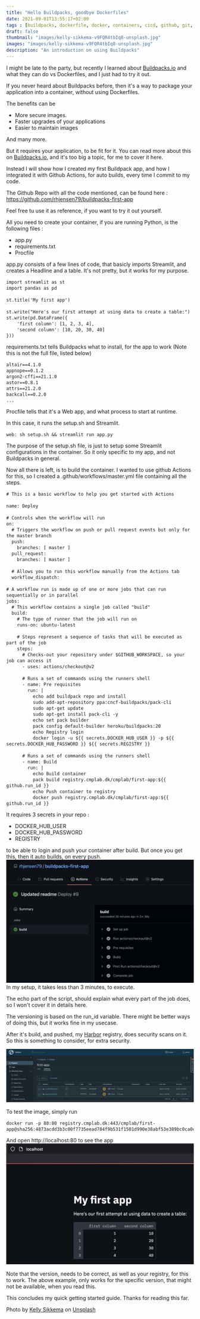 ```yaml
---
title: "Hello Buildpacks, goodbye Dockerfiles"
date: 2021-09-01T13:55:17+02:00
tags : [buildpacks, dockerfile, docker, containers, cicd, github, git, github actions, Python, Streamlit]
draft: false
thumbnail: "images/kelly-sikkema-v9FQR4tbIq8-unsplash.jpg"
images: "images/kelly-sikkema-v9FQR4tbIq8-unsplash.jpg"
description: "An introduction on using Buildpacks"
---
```

I might be late to the party, but recently I learned about [Buildpacks.io](https://buildpacks.io) and what they can do vs Dockerfiles, and I just had to try it out. 

If you never heard about Buildpacks before, then it's a way to package your application into a container, without using Dockerfiles.

The benefits can be 
- More secure images.
- Faster upgrades of your applications
- Easier to maintain images

And many more. 

But it requires your application, to be fit for it.
You can read more about this on [Buildpacks.io](https://buildpacks.io), and it's too big a topic, for me to cover it here.

Instead I will show how I created my first Buildpack app, and how I integrated it with Github Actions, for auto builds, every time I commit to my code.

The Github Repo with all the code mentioned, can be found here : https://github.com/rhjensen79/buildpacks-first-app

Feel free tu use it as reference, if you want to try it out yourself.

All you need to create your container, if you are running Python, is the following files :
- app.py
- requirements.txt
- Procfile


app.py consists of a few lines of code, that basicly imports Streamlit, and creates a Headline and a table.
It's not pretty, but it works for my purpose.
```
import streamlit as st
import pandas as pd

st.title('My first app')

st.write("Here's our first attempt at using data to create a table:")
st.write(pd.DataFrame({
    'first column': [1, 2, 3, 4],
    'second column': [10, 20, 30, 40]
}))
```

requirements.txt tells Buildpacks what to install, for the app to work (Note this is not the full file, listed below)
```
altair==4.1.0
appnope==0.1.2
argon2-cffi==21.1.0
astor==0.8.1
attrs==21.2.0
backcall==0.2.0
...
```

Procfile tells that it's a Web app, and what process to start at runtime. 

In this case, it runs the setup.sh and Streamlit.
```
web: sh setup.sh && streamlit run app.py
```
The purpose of the setup.sh file, is just to setup some Streamlit configurations in the container. So it only specific to my app, and not Buildpacks in general.

Now all there is left, is to build the container. 
I wanted to use github Actions for this, so I created a .github/workflows/master.yml file containing all the steps. 
```
# This is a basic workflow to help you get started with Actions

name: Deploy

# Controls when the workflow will run
on:
  # Triggers the workflow on push or pull request events but only for the master branch
  push:
    branches: [ master ]
  pull_request:
    branches: [ master ]

  # Allows you to run this workflow manually from the Actions tab
  workflow_dispatch:

# A workflow run is made up of one or more jobs that can run sequentially or in parallel
jobs:
  # This workflow contains a single job called "build"
  build:
    # The type of runner that the job will run on
    runs-on: ubuntu-latest

    # Steps represent a sequence of tasks that will be executed as part of the job
    steps:
      # Checks-out your repository under $GITHUB_WORKSPACE, so your job can access it
      - uses: actions/checkout@v2

      # Runs a set of commands using the runners shell
      - name: Pre requisites
        run: |
          echo add buildpack repo and install
          sudo add-apt-repository ppa:cncf-buildpacks/pack-cli
          sudo apt-get update
          sudo apt-get install pack-cli -y
          echo set pack builder
          pack config default-builder heroku/buildpacks:20
          echo Registry login
          docker login -u ${{ secrets.DOCKER_HUB_USER }} -p ${{ secrets.DOCKER_HUB_PASSWORD }} ${{ secrets.REGISTRY }}

      # Runs a set of commands using the runners shell
      - name: Build
        run: |
          echo Build container
          pack build registry.cmplab.dk/cmplab/first-app:${{ github.run_id }}
          echo Push container to registry
          docker push registry.cmplab.dk/cmplab/first-app:${{ github.run_id }}
```

It requires 3 secrets in your repo :
- DOCKER_HUB_USER
- DOCKER_HUB_PASSWORD
- REGISTRY

to be able to login and push your container after build.
But once you get this, then it auto builds, on every push.
![actions](images/actions.png)
In my setup, it takes less than 3 minutes, to execute.

The echo part of the script, should explain what every part of the job does, so I won't cover it in details here. 

The versioning is based on the run_id variable. There might be better ways of doing this, but it works fine in my usecase.

After it's build, and pushed, my [Harbor](https://goharbor.io) registry, does security scans on it. So this is something to consider, for extra security.

![Harbor](images/harbor.png)

To test the image, simply run 
```
docker run -p 80:80 registry.cmplab.dk:443/cmplab/first-app@sha256:4873acdd3b3c00f7735eead784f9b531f1501d990e38abf53e389bc0ca0cf9c5
```
And open http://localhost:80 to see the app
![Harbor](images/app.png)

Note that the version, needs to be correct, as well as your registry, for this to work. The above example, only works for the specific version, that might not be available, when you read this.

This concludes my quick getting started guide. Thanks for reading this far. 


Photo by <a href="https://unsplash.com/@kellysikkema?utm_source=unsplash&utm_medium=referral&utm_content=creditCopyText">Kelly Sikkema</a> on <a href="https://unsplash.com/s/photos/build?utm_source=unsplash&utm_medium=referral&utm_content=creditCopyText">Unsplash</a>
  